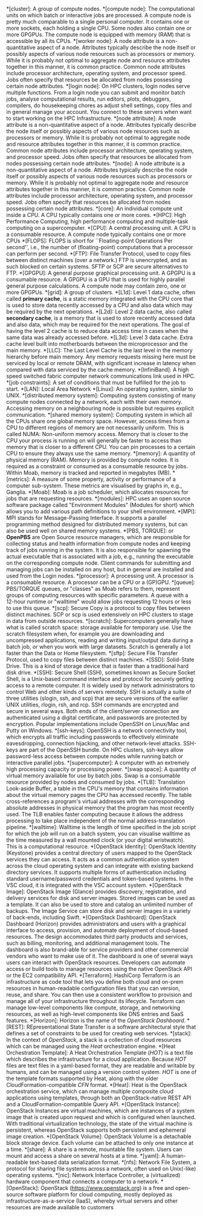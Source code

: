 *[cluster]: A group of compute nodes.
*[compute node]: The computational units on which batch or interactive jobs are processed. A compute node is pretty much comparable to a single personal computer. It contains one or more sockets, each holding a single CPU. Some nodes also contain one or more GPGPUs. The compute node is equipped with memory (RAM) that is accessible by all its CPUs.
*[worker node]: A node attribute is a non-quantitative aspect of a node. Attributes typically describe the node itself or possibly aspects of various node resources such as processors or memory. While it is probably not optimal to aggregate node and resource attributes together in this manner, it is common practice. Common node attributes include processor architecture, operating system, and processor speed. Jobs often specify that resources be allocated from nodes possessing certain node attributes.
*[login node]: On HPC clusters, login nodes serve multiple functions. From a login node you can submit and monitor batch jobs, analyse computational results, run editors, plots, debuggers, compilers, do housekeeping chores as adjust shell settings, copy files and in general manage your account. You connect to these servers when want to start working on the HPC Infrastructure.
*[node attribute]: A node attribute is a non-quantitative aspect of a node. Attributes typically describe the node itself or possibly aspects of various node resources such as processors or memory. While it is probably not optimal to aggregate node and resource attributes together in this manner, it is common practice. Common node attributes include processor architecture, operating system, and processor speed. Jobs often specify that resources be allocated from nodes possessing certain node attributes.
*[node]: A node attribute is a non-quantitative aspect of a node. Attributes typically describe the node itself or possibly aspects of various node resources such as processors or memory. While it is probably not optimal to aggregate node and resource attributes together in this manner, it is common practice. Common node attributes include processor architecture, operating system, and processor speed. Jobs often specify that resources be allocated from nodes possessing certain node attributes.
*[core]: An individual compute unit inside a CPU. A CPU typically contains one or more cores.
*[HPC]: High Performance Computing, high performance computing and multiple-task computing on a supercomputer.
*[CPU]: A central processing unit. A CPU is a consumable resource. A compute node typically contains one or more CPUs
*[FLOPS]: FLOPS is short for ``Floating-point Operations Per second'', i.e., the number of (floating-point) computations that a processor can perform per second.
*[FTP]: File Transfer Protocol, used to copy files between distinct machines (over a network.) FTP is unencrypted, and as such blocked on certain systems. SFTP or SCP are secure alternatives to FTP.
*[GPGPU]: A general purpose graphical processing unit. A GPGPU is a consumable resource. A GPGPU is a GPU that is used for highly parallel general purpose calculations. A compute node may contain zero, one or more GPGPUs.
*[grid]: A group of clusters.
*[L1d]: Level 1 data cache, often called **primary cache**, is a static memory integrated with the CPU core that is used to store data recently accessed by a CPU and also data which may be required by the next operations.
*[L2d]: Level 2 data cache, also called **secondary cache**, is a memory that is used to store recently accessed data and also data, which may be required for the next operations. The goal of having the level 2 cache is to reduce data access time in cases when the same data was already accessed before.
*[L3d]: Level 3 data cache. Extra cache level built into motherboards between the microprocessor and the main memory.
*[LLC]: The Last Level Cache is the last level in the memory hierarchy before main memory. Any memory requests missing here must be serviced by local or remote DRAM, with significant increase in latency when compared with data serviced by the cache memory.
*[InfiniBand]: A high speed switched fabric computer network communications link used in HPC.
*[job constraints]: A set of conditions that must be fulfilled for the job to start.
*[LAN]: Local Area Network
*[Linux]: An operating system, similar to UNIX.
*[distributed memory system]: Computing system consisting of many compute nodes connected by a network, each with their own memory. Accessing memory on a neighbouring node is possible but requires explicit communication.
*[shared memory system]: Computing system in which all the CPUs share one global memory space. However, access times from a CPU to different regions of memory are not necessarily uniform. This is called NUMA: Non-uniform memory access. Memory that is closer to the CPU your process is running on will generally be faster to access than memory that is closer to a different CPU. You can pin processes to a certain CPU to ensure they always use the same memory.
*[memory]: A quantity of physical memory (RAM). Memory is provided by compute nodes. It is required as a constraint or consumed as a consumable resource by jobs. Within Moab, memory is tracked and reported in megabytes (MB).
*[metrics]: A measure of some property, activity or performance of a computer sub-system. These metrics are visualised by graphs in, e.g., Ganglia. 
*[Moab]: Moab is a job scheduler, which allocates resources for jobs that are requesting resources.
*[modules]: HPC uses an open source software package called "Environment Modules" (Modules for short) which allows you to add various path definitions to your shell environment.
*[MPI]: MPI stands for Message-Passing Interface. It supports a parallel programming method designed for distributed memory systems, but can also be used well on shared memory systems.
*[PBS, TORQUE]:  or **OpenPBS** are Open Source resource managers, which are responsible for collecting status and health information from compute nodes and keeping track of jobs running in the system. It is also responsible for spawning the actual executable that is associated with a job, e.g., running the executable on the corresponding compute node. Client commands for submitting and managing jobs can be installed on any host, but in general are installed and used from the Login nodes.
*[processor]: A processing unit. A processor is a consumable resource. A processor can be a CPU or a (GP)GPU.
*[queue]: PBS/TORQUE queues, or "classes" as Moab refers to them, represent groups of computing resources with specific parameters. A queue with a 12-hour runtime or "walltime" would allow jobs requesting 12 hours or less to use this queue.
*[scp]: Secure Copy is a protocol to copy files between distinct machines. SCP or scp is used extensively on HPC clusters to stage in data from outside resources.
*[scratch]: Supercomputers generally have what is called scratch space: storage available for temporary use. Use the scratch filesystem when, for example you are downloading and uncompressed applications, reading and writing input/output data during a batch job, or when you work with large datasets. Scratch is generally a lot faster than the Data or Home filesystem.
*[sftp]: Secure File Transfer Protocol, used to copy files between distinct machines.
*[SSD]: Solid-State Drive. This is a kind of storage device that is faster than a traditional hard disk drive.
*[SSH]: Secure Shell (SSH), sometimes known as Secure Socket Shell, is a Unix-based command interface and protocol for securely getting access to a remote computer. It is widely used by network administrators to control Web and other kinds of servers remotely. SSH is actually a suite of three utilities (slogin, ssh, and scp) that are secure versions of the earlier UNIX utilities, rlogin, rsh, and rcp. SSH commands are encrypted and secure in several ways. Both ends of the client/server connection are authenticated using a digital certificate, and passwords are protected by encryption. Popular implementations include OpenSSH on Linux/Mac and Putty on Windows.
*[ssh-keys]: OpenSSH is a network connectivity tool, which encrypts all traffic including passwords to effectively eliminate eavesdropping, connection hijacking, and other network-level attacks. SSH-keys are part of the OpenSSH bundle. On HPC clusters, ssh-keys allow password-less access between compute nodes while running batch or interactive parallel jobs.
*[supercomputer]: A computer with an extremely high processing capacity or processing power.
*[swap space]: A quantity of virtual memory available for use by batch jobs. Swap is a consumable resource provided by nodes and consumed by jobs.
*[TLB]: Translation Look-aside Buffer, a table in the CPU's memory that contains information about the virtual memory pages the CPU has accessed recently. The table cross-references a program's virtual addresses with the corresponding absolute addresses in physical memory that the program has most recently used. The TLB enables faster computing because it allows the address processing to take place independent of the normal address-translation pipeline.
*[walltime]: Walltime is the length of time specified in the job script for which the job will run on a batch system, you can visualise walltime as the time measured by a wall mounted clock (or your digital wristwatch). This is a computational resource.
*[OpenStack Identity]: OpenStack Identity (Keystone) provides a central directory of users mapped to the OpenStack services they can access. It acts as a common authentication system across the cloud operating system and can integrate with existing backend directory services. It supports multiple forms of authentication including standard username/password credentials and token-based systems. In the VSC cloud, it is integrated with the VSC account system.
*[OpenStack Image]: OpenStack Image (Glance) provides discovery, registration, and delivery services for disk and server images. Stored images can be used as a template. It can also be used to store and catalog an unlimited number of backups. The Image Service can store disk and server images in a variety of back-ends, including Swift.
*[OpenStack Dashboard]: OpenStack Dashboard (Horizon) provides administrators and users with a graphical interface to access, provision, and automate deployment of cloud-based resources. The design accommodates third party products and services, such as billing, monitoring, and additional management tools. The dashboard is also brand-able for service providers and other commercial vendors who want to make use of it. The dashboard is one of several ways users can interact with OpenStack resources. Developers can automate access or build tools to manage resources using the native OpenStack API or the EC2 compatibility API.
*[Terraform]: HashiCorp Terraform is an infrastructure as code tool that lets you define both cloud and on-prem resources in human-readable configuration files that you can version, reuse, and share. You can then use a consistent workflow to provision and manage all of your infrastructure throughout its lifecycle. Terraform can manage low-level components like compute, storage, and networking resources, as well as high-level components like DNS entries and SaaS features.
*[Horizon]: Horizon is the name of the *OpenStack Dashboard*.
*[REST]: REpresentational State Transfer is a software architectural style that defines a set of constraints to be used for creating web services.
*[stack]: In the context of *OpenStack*, a stack is a collection of cloud resources which can be managed using the *Heat* orchestration engine.
*[Heat Orchestration Template]: A Heat Orchestration Template (*HOT*) is a text file which describes the infrastructure for a cloud application. Because *HOT* files are text files in a yaml-based format, they are readable and writable by humans, and can be managed using a version control system. *HOT* is one of the template formats supported by Heat, along with the older CloudFormation-compatible *CFN* format.
*[Heat]: Heat is the OpenStack orchestration service, which can manage multiple composite cloud applications using templates, through both an OpenStack-native REST API and a CloudFormation-compatible Query API.
*[OpenStack Instance]: OpenStack Instances are virtual machines, which are instances of a system image that is created upon request and which is configured when launched. With traditional virtualization technology, the state of the virtual machine is persistent, whereas OpenStack supports both persistent and ephemeral image creation.
*[OpenStack Volume]: OpenStack Volume is a detachable block storage device. Each volume can be attached to only one instance at a time.
*[share]: A share is a remote, mountable file system. Users can mount and access a share on several hosts at a time.
*[yaml]: A human-readable text-based data serialization format.
*[nfs]: Network File System, a protocol for sharing file systems across a network, often used on Unix(-like) operating systems.
*[nic]: Network Interface Controller, a (virtualized) hardware component that connects a computer to a network.
*[OpenStack]: OpenStack (https://www.openstack.org) is a free and open-source software platform for cloud computing, mostly deployed as infrastructure-as-a-service (IaaS), whereby virtual servers and other resources are made available to customers